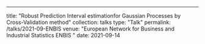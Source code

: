---
title: "Robust Prediction Interval estimationfor Gaussian Processes by Cross-Validation method"
collection: talks
type: "Talk"
permalink: /talks/2021-09-ENBIS
venue: "European Network for Business and Industrial Statistics ENBIS "
date: 2021-09-14
